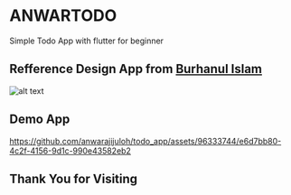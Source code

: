 # ANWARTODO

Simple Todo App with flutter for beginner

## Refference Design App from [Burhanul Islam](https://dribbble.com/shots/22604632-Todo-Website-Todo-App)
![alt text](https://cdn.dribbble.com/userupload/10186874/file/original-98edbb43fe4ed426b371beed99a71437.png?resize=1024x768)

## Demo App

https://github.com/anwarajijuloh/todo_app/assets/96333744/e6d7bb80-4c2f-4156-9d1c-990e43582eb2

## Thank You for Visiting


